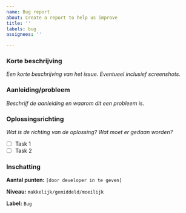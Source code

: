 ```yaml
---
name: Bug report
about: Create a report to help us improve
title: ''
labels: bug
assignees: ''

---
```


### Korte beschrijving

_Een korte beschrijving van het issue. Eventueel inclusief screenshots._

### Aanleiding/probleem

_Beschrijf de aanleiding en waarom dit een probleem is._

### Oplossingsrichting

_Wat is de richting van de oplossing? Wat moet er gedaan worden?_

- [ ] Task 1
- [ ] Task 2

### Inschatting

**Aantal punten:** `[door developer in te geven]`

**Niveau:** `makkelijk/gemiddeld/moeilijk`

**Label:** `Bug`